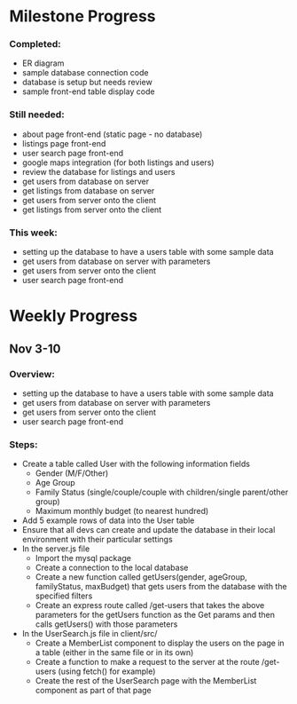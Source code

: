 # Milestone Progress
### Completed:
 - ER diagram
 - sample database connection code
 - database is setup but needs review
 - sample front-end table display code

### Still needed:
 - about page front-end (static page - no database)
 - listings page front-end
 - user search page front-end
 - google maps integration (for both listings and users)
 - review the database for listings and users
 - get users from database on server
 - get listings from database on server
 - get users from server onto the client
 - get listings from server onto the client

### This week:
 - setting up the database to have a users table with some sample data
 - get users from database on server with parameters
 - get users from server onto the client
 - user search page front-end

# Weekly Progress
## Nov 3-10
### Overview:  
 - setting up the database to have a users table with some sample data
 - get users from database on server with parameters
 - get users from server onto the client
 - user search page front-end

### Steps:  
 - Create a table called User with the following information fields
   - Gender (M/F/Other)
   - Age Group
   - Family Status (single/couple/couple with children/single parent/other group)
   - Maximum monthly budget (to nearest hundred)
 - Add 5 example rows of data into the User table
 - Ensure that all devs can create and update the database in their local environment with their particular settings
 - In the server.js file 
   - Import the mysql package
   - Create a connection to the local database
   - Create a new function called getUsers(gender, ageGroup, familyStatus, maxBudget) that gets users from the database with the specified filters
   - Create an express route called /get-users that takes the above parameters for the getUsers function as the Get params and then calls getUsers() with those parameters
 - In the UserSearch.js file in client/src/
   - Create a MemberList component to display the users on the page in a table (either in the same file or in its own)
   - Create a function to make a request to the server at the route /get-users (using fetch() for example)
   - Create the rest of the UserSearch page with the MemberList component as part of that page